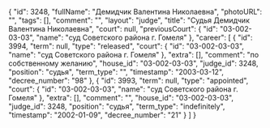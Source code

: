 {
    "id": 3248,
    "fullName": "Демидчик Валентина Николаевна",
    "photoURL": "",
    "tags": [],
    "comment": "",
    "layout": "judge",
    "title": "Судья Демидчик Валентина Николаевна",
    "court": null,
    "previousCourt": {
        "id": "03-002-03-03",
        "name": "суд Советского района г. Гомеля"
    },
    "career": [
        {
            "id": 3994,
            "term": null,
            "type": "released",
            "court": {
                "id": "03-002-03-03",
                "name": "суд Советского района г. Гомеля"
            },
            "extra": [],
            "comment": "по собственному желанию",
            "house_id": "03-002-03-03",
            "judge_id": 3248,
            "position": "судья",
            "term_type": "",
            "timestamp": "2003-03-12",
            "decree_number": "98"
        },
        {
            "id": 3993,
            "term": null,
            "type": "appointed",
            "court": {
                "id": "03-002-03-03",
                "name": "суд Советского района г. Гомеля"
            },
            "extra": [],
            "comment": "",
            "house_id": "03-002-03-03",
            "judge_id": 3248,
            "position": "судья",
            "term_type": "indefinitely",
            "timestamp": "2002-01-09",
            "decree_number": "21"
        }
    ]
}